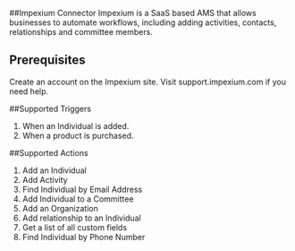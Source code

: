 ##Impexium Connector
Impexium is a SaaS based AMS that allows businesses to automate  workflows, including adding activities, contacts, relationships and committee members.

## Prerequisites
Create an account on the Impexium site. Visit support.impexium.com if you need help.


##Supported Triggers
1. When an Individual is added.
2. When a product is purchased.

##Supported Actions
1. Add an Individual
2. Add Activity
3. Find Individual by Email Address
4. Add Individual to a Committee
5. Add an Organization
6. Add relationship to an Individual
7. Get a list of all custom fields
8. Find Individual by Phone Number


